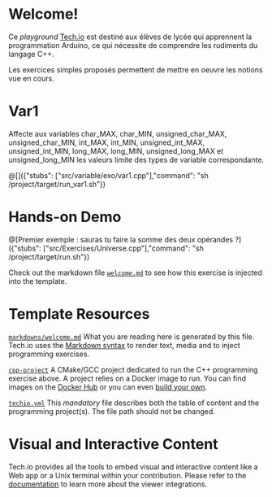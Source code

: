 # Welcome!

Ce *playground* [Tech.io](https://tech.io/) est destiné aux élèves de lycée qui apprennent la programmation Arduino, ce qui nécessite de comprendre les rudiments du langage C++.


Les exercices simples proposés permettent de mettre en oeuvre les notions vue en cours.

# Var1

Affecte aux variables char_MAX, char_MIN, unsigned_char_MAX, unsigned_char_MIN, int_MAX, int_MIN, unsigned_int_MAX, unsigned_int_MIN, long_MAX, long_MIN, unsigned_long_MAX et unsigned_long_MIN les valeurs limite des types de variable correspondante.

@[]({"stubs": ["src/variable/exo/var1.cpp"],"command": "sh /project/target/run_var1.sh"})

# Hands-on Demo

@[Premier exemple : sauras tu faire la somme des deux opérandes ?]({"stubs": ["src/Exercises/Universe.cpp"],"command": "sh /project/target/run.sh"})

Check out the markdown file [`welcome.md`](https://github.com/TechDotIO/cpp-template/blob/master/markdowns/welcome.md) to see how this exercise is injected into the template.

# Template Resources

[`markdowns/welcome.md`](https://github.com/TechDotIO/cpp-template/blob/master/markdowns/welcome.md)
What you are reading here is generated by this file. Tech.io uses the [Markdown syntax](https://tech.io/doc/reference-markdowns) to render text, media and to inject programming exercises.


[`cpp-project`](https://github.com/TechDotIO/cpp-template/tree/master/cpp-project)
A CMake/GCC project dedicated to run the C++ programming exercise above. A project relies on a Docker image to run. You can find images on the [Docker Hub](https://hub.docker.com/explore/) or you can even [build your own](https://tech.io/doc/reference-runner).


[`techio.yml`](https://github.com/TechDotIO/cpp-template/blob/master/techio.yml)
This *mandatory* file describes both the table of content and the programming project(s). The file path should not be changed.


# Visual and Interactive Content

Tech.io provides all the tools to embed visual and interactive content like a Web app or a Unix terminal within your contribution. Please refer to the [documentation](https://tech.io/doc) to learn more about the viewer integrations.
